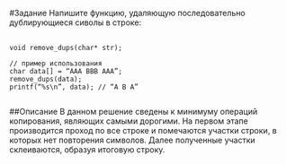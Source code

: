 #Задание
Напишите функцию, удаляющую последовательно дублирующиеся сиволы в строке:
<pre>
    <code>
void remove_dups(char* str);

// пример использования
char data[] = “AAA BBB ААА”;
remove_dups(data);
printf(“%s\n”, data); // “A B A”
    </code>
</pre>

##Описание
В данном решение сведены к минимуму операций копирования, являющих самыми дорогими.
На первом этапе производится проход по все строке и помечаются участки строки, в которых нет повторения символов. Далее полученные участки 
склеиваются, образуя итоговую строку.